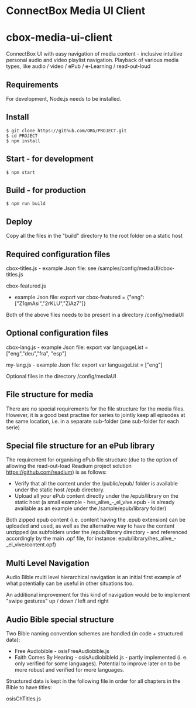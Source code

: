 # ConnectBox Media UI Client

# cbox-media-ui-client
ConnectBox UI with easy navigation of media content - inclusive intuitive personal audio and video playlist navigation. Playback of various media types, like audio / video /  ePub / e-Learning / read-out-loud

## Requirements

For development, Node.js needs to be installed.

## Install

    $ git clone https://github.com/ORG/PROJECT.git
    $ cd PROJECT
    $ npm install

## Start - for development

    $ npm start

## Build - for production

    $ npm run build

## Deploy

Copy all the files in the "build" directory to the root folder on a static host

## Required configuration files

cbox-titles.js - example Json file: see /samples/config/mediaUI/cbox-titles.js

cbox-featured.js
   - example Json file: export var cbox-featured = {"eng":["Z1qmAsi","2rKLU","ZiAz7"]}

Both of the above files needs to be present in a directory /config/mediaUI

## Optional configuration files

cbox-lang.js - example Json file: export var languageList = ["eng","deu","fra", "esp"]

my-lang.js - example Json file: export var languageList = ["eng"]

Optional files in the directory /config/mediaUI

## File structure for media

There are no special requirements for the file structure for the media files. However, it is a good best practise for series to jointly keep all episodes at the same location, i.e. in a separate sub-folder (one sub-folder for each serie)

## Special file structure for an ePub library

The requirement for organising ePub file structure (due to the option of allowing the read-out-load Readium project solution https://github.com/readium) is as follows:

- Verify that all the content under the /public/epub/ folder is available under the static host /epub directory.
- Upload all your ePub content directly under the /epub/library on the static host (a small example - hes_alive_-_el_vive.epub - is already available as an example under the /sample/epub/library folder)

Both zipped epub content (i.e. content having the .epub extension) can be uploaded and used, as well as the alternative way to have the content unzipped (as subfolders under the /epub/library directory - and referenced accordingly by the main .opf file, for instance: epub/library/hes_alive_-_el_vive/content.opf)

## Multi Level Navigation

Audio Bible multi level hierarchical navigation is an initial first example of what potentially can be useful in other situations too.

An additional improvement for this kind of navigation would be to implement "swipe gestures" up / down / left and right

## Audio Bible special structure

Two Bible naming convention schemes are handled (in code + structured data):

- Free Audiobible - osisFreeAudiobible.js
- Faith Comes By Hearing - osisAudiobibleId.js - partly implemented (i. e. only verified for some languages). Potential to improve later on to be more robust and verified for more languages.

Structured data is kept in the following file in order for all chapters in the Bible to have titles:

osisChTitles.js
